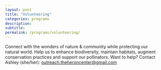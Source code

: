 ```yaml
---
layout: post
title: "Volunteering"
categories: programs
description:
subtitle:
permalink: /programs/volunteering/
---
```



Connect with the wonders of nature & community while protecting our natural world.
Help us to enhance biodiversity, maintain habitats, augment conservation practices and support our pollinators. 
Want to help? 
Contact Ashley (she/her): outreach.theheroncenter@gmail.com
